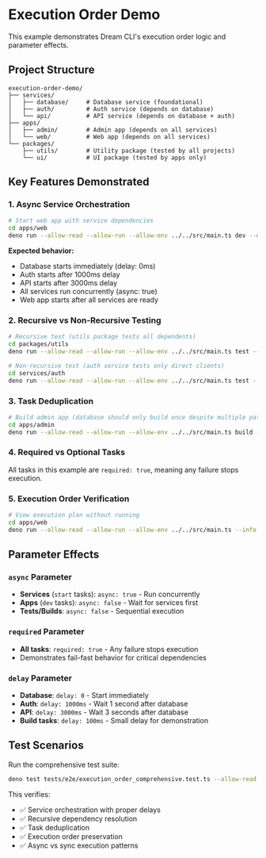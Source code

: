 # Execution Order Demo

This example demonstrates Dream CLI's execution order logic and parameter effects.

## Project Structure

```
execution-order-demo/
├── services/
│   ├── database/     # Database service (foundational)
│   ├── auth/         # Auth service (depends on database)
│   └── api/          # API service (depends on database + auth)
├── apps/
│   ├── admin/        # Admin app (depends on all services)
│   └── web/          # Web app (depends on all services)
└── packages/
    ├── utils/        # Utility package (tested by all projects)
    └── ui/           # UI package (tested by apps only)
```

## Key Features Demonstrated

### 1. Async Service Orchestration
```bash
# Start web app with service dependencies
cd apps/web
deno run --allow-read --allow-run --allow-env ../../src/main.ts dev --debug
```

**Expected behavior:**
- Database starts immediately (delay: 0ms)
- Auth starts after 1000ms delay
- API starts after 3000ms delay
- All services run concurrently (async: true)
- Web app starts after all services are ready

### 2. Recursive vs Non-Recursive Testing
```bash
# Recursive test (utils package tests all dependents)
cd packages/utils
deno run --allow-read --allow-run --allow-env ../../src/main.ts test --debug

# Non-recursive test (auth service tests only direct clients)
cd services/auth
deno run --allow-read --allow-run --allow-env ../../src/main.ts test --debug
```

### 3. Task Deduplication
```bash
# Build admin app (database should only build once despite multiple paths)
cd apps/admin
deno run --allow-read --allow-run --allow-env ../../src/main.ts build --debug
```

### 4. Required vs Optional Tasks
All tasks in this example are `required: true`, meaning any failure stops execution.

### 5. Execution Order Verification
```bash
# View execution plan without running
cd apps/web
deno run --allow-read --allow-run --allow-env ../../src/main.ts --info dev
```

## Parameter Effects

### `async` Parameter
- **Services** (`start` tasks): `async: true` - Run concurrently
- **Apps** (`dev` tasks): `async: false` - Wait for services first
- **Tests/Builds**: `async: false` - Sequential execution

### `required` Parameter
- **All tasks**: `required: true` - Any failure stops execution
- Demonstrates fail-fast behavior for critical dependencies

### `delay` Parameter
- **Database**: `delay: 0` - Start immediately
- **Auth**: `delay: 1000ms` - Wait 1 second after database
- **API**: `delay: 3000ms` - Wait 3 seconds after database
- **Build tasks**: `delay: 100ms` - Small delay for demonstration

## Test Scenarios

Run the comprehensive test suite:
```bash
deno test tests/e2e/execution_order_comprehensive.test.ts --allow-read --allow-run --allow-env
```

This verifies:
- ✅ Service orchestration with proper delays
- ✅ Recursive dependency resolution
- ✅ Task deduplication
- ✅ Execution order preservation
- ✅ Async vs sync execution patterns
